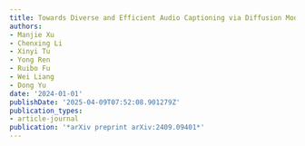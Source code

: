 ```yaml
---
title: Towards Diverse and Efficient Audio Captioning via Diffusion Models
authors:
- Manjie Xu
- Chenxing Li
- Xinyi Tu
- Yong Ren
- Ruibo Fu
- Wei Liang
- Dong Yu
date: '2024-01-01'
publishDate: '2025-04-09T07:52:08.901279Z'
publication_types:
- article-journal
publication: '*arXiv preprint arXiv:2409.09401*'
---
```

